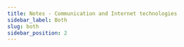 ```yaml
---
title: Notes - Communication and Internet technologies
sidebar_label: Both
slug: both
sidebar_position: 2
---
```



